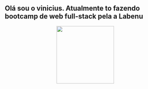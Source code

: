 ## Olá sou o vinicius. Atualmente to fazendo bootcamp de web full-stack pela a Labenu

<div align="center">
  <a href="https://github.com/future4code/gebru-Vinicius-Passo">
  <img height="180em" src="https://github-readme-stats.vercel.app/api?username=ViniciusDuarte17&show_icons=true&theme=dracula&include_all_commits=true&count_private=true"/>

</div>


